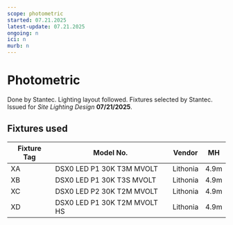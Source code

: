 ```yaml
---
scope: photometric
started: 07.21.2025
latest-update: 07.21.2025
ongoing: n
ici: n
murb: n
---
```

# Photometric
Done by Stantec. Lighting layout followed. Fixtures selected by Stantec. Issued for *Site Lighting Design* **07/21/2025**.
## Fixtures used
| Fixture Tag | Model No.                    | Vendor   | MH   |
| ----------- | ---------------------------- | -------- | ---- |
| XA          | DSX0 LED P1 30K T3M MVOLT    | Lithonia | 4.9m |
| XB          | DSX0 LED P1 30K T3S MVOLT    | Lithonia | 4.9m |
| XC          | DSX0 LED P2 30K T2M MVOLT    | Lithonia | 4.9m |
| XD          | DSX0 LED P1 30K T2M MVOLT HS | Lithonia | 4.9m |
